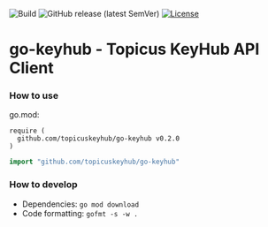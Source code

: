 ![Build](https://github.com/topicuskeyhub/go-keyhub/workflows/Build/badge.svg?branch=master)
![GitHub release (latest SemVer)](https://img.shields.io/github/v/release/topicuskeyhub/go-keyhub?label=Release)
[![License](https://img.shields.io/badge/License-Apache%202.0-blue.svg)](https://opensource.org/licenses/Apache-2.0)

# go-keyhub - Topicus KeyHub API Client

### How to use
go.mod:
```
require (
  github.com/topicuskeyhub/go-keyhub v0.2.0
)
```


```go
import "github.com/topicuskeyhub/go-keyhub"
```

### How to develop
* Dependencies: `go mod download`
* Code formatting: `gofmt -s -w .`
